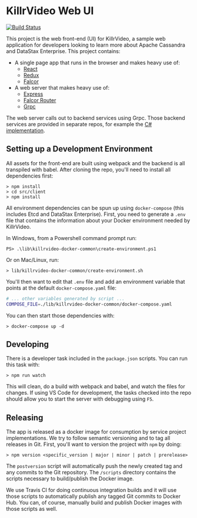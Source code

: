 # KillrVideo Web UI

[![Build Status](https://travis-ci.org/KillrVideo/killrvideo-web.svg?branch=master)](https://travis-ci.org/KillrVideo/killrvideo-web)

This project is the web front-end (UI) for KillrVideo, a sample web application for developers looking
to learn more about Apache Cassandra and DataStax Enterprise. This project contains:
- A single page app that runs in the browser and makes heavy use of:
  - [React][1]
  - [Redux][2]
  - [Falcor][3]
- A web server that makes heavy use of:
  - [Express][4]
  - [Falcor Router][3]
  - [Grpc][5]
  
The web server calls out to backend services using Grpc. Those backend services are provided in separate
repos, for example the [C# implementation][6].

## Setting up a Development Environment

All assets for the front-end are built using webpack and the backend is all transpiled with 
babel. After cloning the repo, you'll need to install all dependencies first:
```
> npm install
> cd src/client
> npm install
```
All environment dependencies can be spun up using `docker-compose` (this includes Etcd and 
DataStax Enterprise). First, you need to generate a `.env` file that contains the information
about your Docker environment needed by KillrVideo.

In Windows, from a Powershell command prompt run:
```
PS> .\lib\killrvideo-docker-common\create-environment.ps1
```
Or on Mac/Linux, run:
```
> lib/killrvideo-docker-common/create-environment.sh
```
You'll then want to edit that `.env` file and add an environment variable that points at the
default `docker-compose.yaml` file:
```bash
# ... other variables generated by script ...
COMPOSE_FILE=./lib/killrvideo-docker-common/docker-compose.yaml
```
You can then start those dependencies with:
```
> docker-compose up -d
```
## Developing

There is a developer task included in the `package.json` scripts. You can run this task with:
```
> npm run watch
```
This will clean, do a build with webpack and babel, and watch the files for changes. If using
VS Code for development, the tasks checked into the repo should allow you to start the server
with debugging using `F5`.

## Releasing

The app is released as a docker image for consumption by service project implementations. We
try to follow semantic versioning and to tag all releases in Git. First, you'll want to
version the project with `npm` by doing:
```
> npm version <specific_version | major | minor | patch | prerelease>
```
The `postversion` script will automatically push the newly created tag and any commits to the
Git repository. The `/scripts` directory contains the scripts necessary to build/publish the
Docker image. 

We use Travis CI for doing continuous integration builds and it will use those scripts to 
automatically publish any tagged Git commits to Docker Hub. You can, of course, manually
build and publish Docker images with those scripts as well.


[0]: http://www.killrvideo.com
[1]: https://facebook.github.io/react/index.html
[2]: http://redux.js.org/
[3]: http://netflix.github.io/falcor
[4]: http://expressjs.com/
[5]: http://www.grpc.io/
[6]: https://github.com/luketillman/killrvideo-csharp
